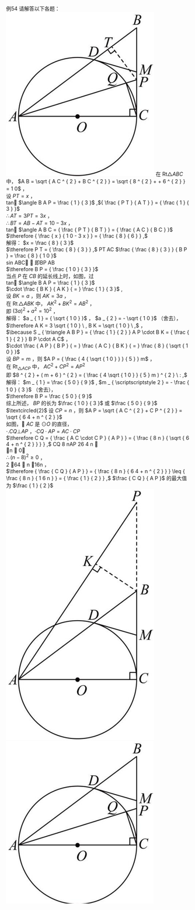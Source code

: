 例54 请解答以下各题：
![](<../../qs_image_DB/专题3-6__圆的综合（27类题型）（解析版）/926b4f557d9a1e6557e85e7f69c68535ba59efd65f2281b65a749fd51e69224e.jpg>)
在 $\mathrm { R t } \triangle A B C$ 中， $A B = \sqrt { A C ^ { 2 } + B C ^ { 2 } } = \sqrt { 8 ^ { 2 } + + 6 ^ { 2 } } = 1 0$ ，  
设 $P T = x$ ，  
tan $\angle B A P = \frac { 1 } { 3 }$ ,${ \frac { P T } { A T } } = { \frac { 1 } { 3 } }$   
$\therefore A T = 3 P T = 3 x$ ，  
$\therefore B T = A B - A T = 1 0 - 3 x$ ，  
tan $\angle A B C = { \frac { P T } { B T } } = { \frac { A C } { B C } }$   
$\therefore { \frac { x } { 1 0 - 3 x } } = { \frac { 8 } { 6 } } ,$   
解得： $x = \frac { 8 } { 3 }$   
$\therefore P T = { \frac { 8 } { 3 } } ,$ PT AC $\frac { \frac { 8 } { 3 } } { B P } = \frac { 8 } { 1 0 }$   
sin ABC  即BP AB  
$\therefore B P = { \frac { 1 0 } { 3 } }$   
当点 $P$ 在 $C B$ 的延长线上时，如图，过  
tan $\angle B A P = \frac { 1 } { 3 }$   
$\cdot \frac { B K } { A K } { = } \frac { 1 } { 3 }$ ,  
设 $B K = a$ ，则 $A K = 3 a$ ，  
在 $\operatorname { R t } \triangle A B K$ 中， $A K ^ { 2 } + B K ^ { 2 } = A B ^ { 2 }$ ，  
即 $( 3 a ) ^ { 2 } + a ^ { 2 } = 1 0 ^ { 2 }$ ，  
解得： $a _ { 1 } = { \sqrt { 1 0 } }$ ， $a _ { 2 } = - \sqrt { 1 0 }$ （舍去），  
$\therefore A K = 3 \sqrt { 1 0 } \ , B K = \sqrt { 1 0 } \ ,$ ，  
$\because S _ { \triangle A B P } = { \frac { 1 } { 2 } } A P \cdot B K = { \frac { 1 } { 2 } } B P \cdot A C$ ，  
$\cdot \frac { A P } { B P } { = } \frac { A C } { B K } { = } \frac { 8 } { \sqrt { 1 0 } }$   
设 $B P = m$ ，则 $A P = { \frac { 4 { \sqrt { 1 0 } } } { 5 } } m$ ，  
在 $\mathrm { R t } _ { \triangle A C P }$ 中， $A C ^ { 2 } + C P ^ { 2 } = A P ^ { 2 }$   
即 $8 ^ { 2 } + ( m + 6 ) ^ { 2 } = ( \frac { 4 \sqrt { 1 0 } } { 5 } m ) ^ { 2 } \ : ,$   
解得： $m _ { 1 } = \frac { 5 0 } { 9 }$ , $m _ { \scriptscriptstyle 2 } = - \frac { 1 0 } { 3 }$ （舍去），  
$\therefore B P = \frac { 5 0 } { 9 }$   
综上所述， $B P$ 的长为 $\frac { 1 0 } { 3 }$ 或 $\frac { 5 0 } { 9 }$   
$\textcircled{2}$ 设 $C P = n$ ，则 $A P = \sqrt { A C ^ { 2 } + C P ^ { 2 } } = \sqrt { 6 4 + n ^ { 2 } }$   
如图， $A C$ 是 $\odot O$ 的直径，  
$\cdot . C Q \bot A P$ ，$\cdot C Q \cdot A P = A C \cdot C P$   
$\therefore C Q = { \frac { A C \cdot C P } { A P } } = { \frac { 8 n } { \sqrt { 6 4 + n ^ { 2 } } } } ,$ CQ 8 nAP 26 4 n   
n  0，  
$\therefore ( n - 8 ) ^ { 2 } \geq 0$ ，  
2 64  n 16n ，  
$\therefore { \frac { C Q } { A P } } = { \frac { 8 n } { 6 4 + n ^ { 2 } } } \leq { \frac { 8 n } { 1 6 n } } = { \frac { 1 } { 2 } } ,$ $\frac { C Q } { A P }$ 的最大值为 $\frac { 1 } { 2 }$
![](<../../qs_image_DB/专题3-6__圆的综合（27类题型）（解析版）/4d7b4c480e4fecca9e94b8c3e264a2cf467b93fef8e6fb638510ceb764c7ed37.jpg>)
![](<../../qs_image_DB/专题3-6__圆的综合（27类题型）（解析版）/0461c12388bb636ce06b54a814c5dd06741a9aabfa48a26b54830f632dba2ccb.jpg>)
